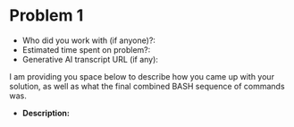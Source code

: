 # Problem 1
- Who did you work with (if anyone)?:
- Estimated time spent on problem?:
- Generative AI transcript URL (if any):

I am providing you space below to describe how you came up with your solution, as well as what the final combined BASH sequence of commands was.

- **Description:**


```bash

```
